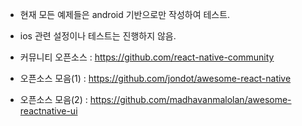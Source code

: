 * 현재 모든 예제들은 android 기반으로만 작성하여 테스트.
* ios 관련 설정이나 테스트는 진행하지 않음.

* 커뮤니티 오픈소스 : https://github.com/react-native-community
* 오픈소스 모음(1) : https://github.com/jondot/awesome-react-native
* 오픈소스 모음(2) : https://github.com/madhavanmalolan/awesome-reactnative-ui
